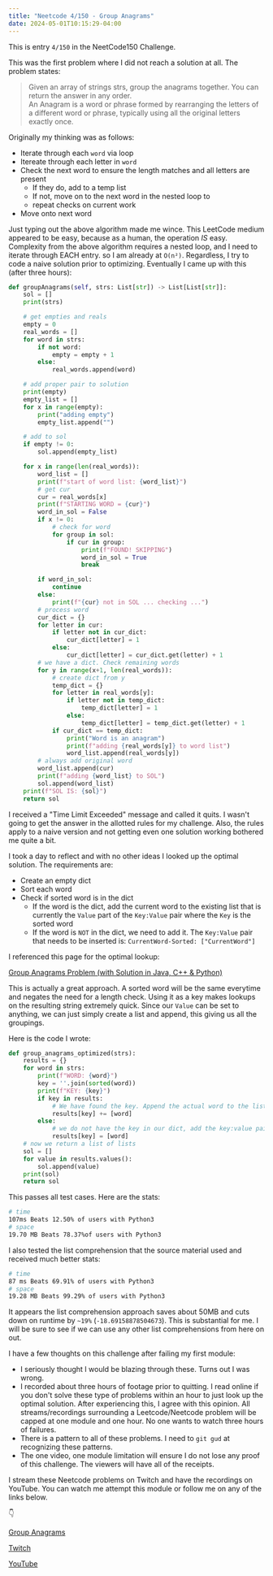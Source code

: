 ```yaml
---
title: "Neetcode 4/150 - Group Anagrams"
date: 2024-05-01T10:15:29-04:00
---
```


This is entry `4/150` in the NeetCode150 Challenge.

This was the first problem where I did not reach a solution at all. The problem states:

> Given an array of strings strs, group the anagrams together. You can return the answer in any order.  
> An Anagram is a word or phrase formed by rearranging the letters of a different word or phrase, typically using all the original letters exactly once.

Originally my thinking was as follows:

- Iterate through each `word` via loop
- Itereate through each letter in `word`
- Check the next word to ensure the length matches and all letters are present
  - If they do, add to a temp list
  - If not, move on to the next word in the nested loop to
  - repeat checks on current work
- Move onto next word

Just typing out the above algorithm made me wince. This LeetCode medium appeared to be easy, because as a human, the operation _IS_ easy. Complexity from the above algorithm requires a nested loop, and I need to iterate through EACH entry. so I am already at `O(n²)`. Regardless, I try to code a naive solution prior to optimizing. Eventually I came up with this (after three hours):

```python
def groupAnagrams(self, strs: List[str]) -> List[List[str]]:
    sol = []
    print(strs)

    # get empties and reals
    empty = 0
    real_words = []
    for word in strs:
        if not word:
            empty = empty + 1
        else:
            real_words.append(word)

    # add proper pair to solution
    print(empty)
    empty_list = []
    for x in range(empty):
        print("adding empty")
        empty_list.append("")

    # add to sol
    if empty != 0:
        sol.append(empty_list)

    for x in range(len(real_words)):
        word_list = []
        print(f"start of word list: {word_list}")
        # get cur
        cur = real_words[x]
        print(f"STARTING WORD = {cur}")
        word_in_sol = False
        if x != 0:
            # check for word
            for group in sol:
                if cur in group:
                    print(f"FOUND! SKIPPING")
                    word_in_sol = True
                    break

        if word_in_sol:
            continue
        else:
            print(f"{cur} not in SOL ... checking ...")
        # process word
        cur_dict = {}
        for letter in cur:
            if letter not in cur_dict:
                cur_dict[letter] = 1
            else:
                cur_dict[letter] = cur_dict.get(letter) + 1
        # we have a dict. Check remaining words
        for y in range(x+1, len(real_words)):
            # create dict from y
            temp_dict = {}
            for letter in real_words[y]:
                if letter not in temp_dict:
                    temp_dict[letter] = 1
                else:
                    temp_dict[letter] = temp_dict.get(letter) + 1
            if cur_dict == temp_dict:
                print("Word is an anagram")
                print(f"adding {real_words[y]} to word list")
                word_list.append(real_words[y])
        # always add original word
        word_list.append(cur)
        print(f"adding {word_list} to SOL")
        sol.append(word_list)
    print(f"SOL IS: {sol}")
    return sol
```

I received a "Time Limit Exceeded" message and called it quits. I wasn't going to get the answer in the allotted rules for my challenge. Also, the rules apply to a naive version and not getting even one solution working bothered me quite a bit.

I took a day to reflect and with no other ideas I looked up the optimal solution. The requirements are:

- Create an empty dict
- Sort each word
- Check if sorted word is in the dict
  - If the word is the dict, add the current word to the existing list that is currently the `Value` part of the `Key:Value` pair where the `Key` is the sorted word
  - If the word is `NOT` in the dict, we need to add it. The `Key:Value` pair that needs to be inserted is: `CurrentWord-Sorted: ["CurrentWord"]`

I referenced this page for the optimal lookup:

[Group Anagrams Problem (with Solution in Java, C++ & Python)](https://favtutor.com/blogs/group-anagrams)

This is actually a great approach. A sorted word will be the same everytime and negates the need for a length check. Using it as a key makes lookups on the resulting string extremely quick. Since our `Value` can be set to anything, we can just simply create a list and append, this giving us all the groupings.

Here is the code I wrote:

```python
def group_anagrams_optimized(strs):
    results = {}
    for word in strs:
        print(f"WORD: {word}")
        key = ''.join(sorted(word))
        print(f"KEY: {key}")
        if key in results:
            # We have found the key. Append the actual word to the list in value
            results[key] += [word]
        else:
            # we do not have the key in our dict, add the key:value pair
            results[key] = [word]
    # now we return a list of lists
    sol = []
    for value in results.values():
        sol.append(value)
    print(sol)
    return sol
```

This passes all test cases. Here are the stats:

```bash
# time
107ms Beats 12.50% of users with Python3
# space
19.70 MB Beats 78.37%of users with Python3
```

I also tested the list comprehension that the source material used and received much better stats:

```bash
# time
87 ms Beats 69.91% of users with Python3
# space
19.28 MB Beats 99.29% of users with Python3
```

It appears the list comprehension approach saves about 50MB and cuts down on runtime by `~19%` (`-18.69158878504673`). This is substantial for me. I will be sure to see if we can use any other list comprehensions from here on out.

I have a few thoughts on this challenge after failing my first module:

- I seriously thought I would be blazing through these. Turns out I was wrong.
- I recorded about three hours of footage prior to quitting. I read online if you don't solve these type of problems within an hour to just look up the optimal solution. After experiencing this, I agree with this opinion. All streams/recordings surrounding a Leetcode/Neetcode problem will be capped at one module and one hour. No one wants to watch three hours of failures.
- There is a pattern to all of these problems. I need to `git gud` at recognizing these patterns.
- The one video, one module limitation will ensure I do not lose any proof of this challenge. The viewers will have all of the receipts.

I stream these Neetcode problems on Twitch and have the recordings on YouTube. You can watch me attempt this module or follow me on any of the links below.

👇

[Group Anagrams](https://youtu.be/jcrVG3lmbfQ?si=sjOnptwpBpKNubkl)

[Twitch](https://twitch.tv/Mexpat911)

[YouTube](https://www.youtube.com/@mexpat911)
